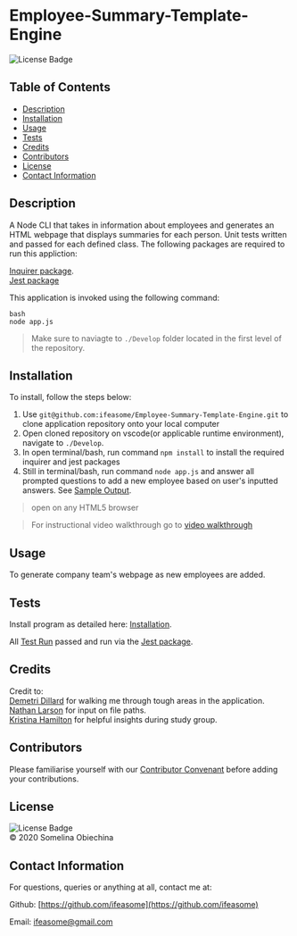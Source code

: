 # Employee-Summary-Template-Engine

![License Badge](https://img.shields.io/badge/license-MIT-blue.svg) </br>


  ## Table of Contents 
  * [Description](#Descritpion)
  * [Installation](#Installation)
  * [Usage](#Usage)
  * [Tests](#Tests)
  * [Credits](#Credits)
  * [Contributors](#Contributors)
  * [License](#License)
  * [Contact Information](#ContactInfo)


  ## Description
  A Node CLI that takes in information about employees and generates an HTML webpage that displays summaries for each person. Unit tests written and passed for each defined class. The following packages are required to run this appliction: 

   [Inquirer package](https://www.npmjs.com/package/inquirer). </br>
   [Jest package](https://jestjs.io/)

   This application is invoked using the following command: 

   ```
   bash
   node app.js
   ```

   > Make sure to naviagte to `./Develop` folder located in the first level of the repository.


  ## Installation 

  To install, follow the steps below: 

  1. Use `git@github.com:ifeasome/Employee-Summary-Template-Engine.git` to clone application repository onto your local computer 
  2. Open cloned repository on vscode(or applicable runtime environment), navigate to `./Develop`. 
  3. In open terminal/bash, run command `npm install` to install the required inquirer and jest packages 
  4. Still in terminal/bash, run command `node app.js` and answer all prompted questions to add a new employee based on user's inputted answers. See [Sample Output](./Develop/output/team.html). 
  > open on any HTML5 browser

  > For instructional video walkthrough go to [video walkthrough](https://youtu.be/5IkH7_mKED0)


  ## Usage 
  To generate company team's webpage as new employees are added. 


  ## Tests 
  Install program as detailed here: [Installation](#Installation). 

  All [Test Run](./Assets/app_test.png) passed and run via the [Jest package](https://jestjs.io/). 
  

  ## Credits 
  Credit to: </br>
   [Demetri Dillard](https://github.com/Meechlouch) for walking me through tough areas in the application. </br>
   [Nathan Larson](https://github.com/ironicminer) for input on file paths. </br>
   [Kristina Hamilton](https://github.com/Kay0s) for helpful insights during study group. 



  ## Contributors 
   Please familiarise yourself with our [Contributor Convenant](./code_of_conduct.md) before adding your contributions. 
  
  
  ## License
  
  ![License Badge](https://img.shields.io/badge/license-MIT-blue.svg) 
  </br>
  © 2020 Somelina Obiechina
  

  ## Contact Information 
  For questions, queries or anything at all, contact me at: 

  Github: [https://github.com/ifeasome](https://github.com/ifeasome) 

  Email: [ifeasome@gmail.com](ifeasome@gmail.com)

